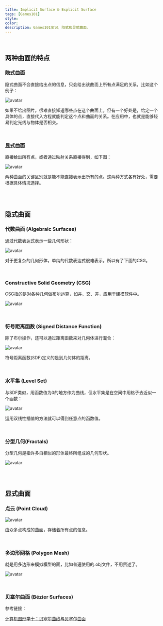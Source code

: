 ```yaml
---
title: Implicit Surface & Explicit Surface
tags: [Games101]
style: 
color: 
description: Games101笔记，隐式和显式曲面。
---
```


<br/>

## 两种曲面的特点

### 隐式曲面

隐式曲面不会直接给出点的信息，只会给出该曲面上所有点满足的关系，比如这个例子：


![avatar](../assets/img/post/202008132348586.jpg)

如果不给出图片，很难直接知道哪些点在这个曲面上。但有一个好处是，给定一个具体的点，直接代入方程就能判定这个点和曲面的关系。在应用中，也就是能够轻易判定光线与物体是否相交。


<br/>

### 显式曲面

直接给出所有点，或者通过映射关系直接得到，如下图：

![avatar](../assets/img/post/20200813235052176.jpg)

两种曲面的关键区别就是能不能直接表示出所有的点。这两种方式各有好处，需要根据具体情况选择。


<br/>
<br/>

## 隐式曲面

### 代数曲面 (Algebraic Surfaces)

通过代数表达式表示一些几何形状：


![avatar](../assets/img/post/20200813235211950.jpg)


对于更复杂的几何形体，单纯的代数表达式很难表示，所以有了下面的CSG。

<br/>



### Constructive Solid Geometry (CSG)


CSG指的是对各种几何做布尔运算，如并、交、差，应用于建模软件中。


![avatar](../assets/img/post/20200813235331452.jpg)


<br/>


### 符号距离函数 (Signed Distance Function)


除了布尔操作，还可以通过距离函数来对几何体进行混合：

![avatar](../assets/img/post/20200813235434889.jpg)


符号距离函数(SDF)定义的是到几何体的距离。



<br/>



### 水平集 (Level Set)

与SDF类似，用函数值为0的地方作为曲线，但水平集是在空间中用格子去近似一个函数：


![avatar](../assets/img/post/v2-0aa50e40999b27f1e684ff8155616326_r.jpg)



运用双线性插值的方法就可以得到任意点的函数值。


<br/>


### 分型几何(Fractals)


分型几何是指许多自相似的形体最终所组成的几何形状。


![avatar](../assets/img/post/v2-3718e7cda0d3566622aedc4030951cc5_1440w.png)


<br/>
<br/>


## 显式曲面

### 点云 (Point Cloud)


![avatar](../assets/img/post/v2-2f473eb0df42087e6a0b53f1b9381bb6_1440w.jpg)

由众多点构成的曲面，存储着所有点的信息。




<br/>

### 多边形网格 (Polygon Mesh)

就是用多边形来模拟模型的面，比如普遍使用的.obj文件，不用赘述了。

![avatar](../assets/img/post/v2-926f8b3d60e09d7357cc864c4bb7f388_r.jpg)




<br/>

### 贝塞尔曲面 (Bézier Surfaces)


参考链接：

[计算机图形学十：贝塞尔曲线与贝塞尔曲面](https://zhuanlan.zhihu.com/p/144399638)

